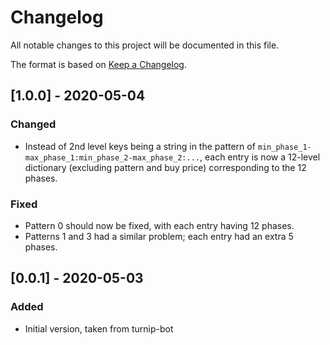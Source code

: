# Changelog
All notable changes to this project will be documented in this file.

The format is based on [Keep a Changelog](https://keepachangelog.com/en/1.0.0/).

## [1.0.0] - 2020-05-04
### Changed
- Instead of 2nd level keys being a string in the pattern of `min_phase_1-max_phase_1:min_phase_2-max_phase_2:...`, each entry is now a 12-level dictionary (excluding pattern and buy price) corresponding to the 12 phases.

### Fixed
- Pattern 0 should now be fixed, with each entry having 12 phases.
- Patterns 1 and 3 had a similar problem; each entry had an extra 5 phases.

## [0.0.1] - 2020-05-03
### Added
- Initial version, taken from turnip-bot
